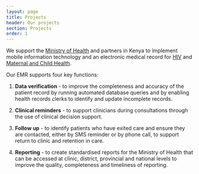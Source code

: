 ```yaml
---
layout: page
title: Projects
header: Our projects
section: Projects
order: 1
---
```


<p class="lead">We support the <a href="http://www.publichealth.go.ke">Ministry of Health</a> and partners in Kenya to implement mobile information technology and an electronic medical record for <a href="/projects/hiv">HIV</a> and <a href="/projects/mch">Maternal and Child Health</a>.</p>

Our EMR supports four key functions:

 1. **Data verification** - to improve the completeness and accuracy of the patient record by running automated database queries and by enabling health records clerks to identify and update incomplete records.

 2. **Clinical reminders** - to support clinicians during consultations through the use of clinical decision support.

 3. **Follow up** - to identify patients who have exited care and ensure they are contacted, either by SMS reminder or by phone call, to support return to clinic and retention in care.

 4. **Reporting** - to create standardised reports for the Ministry of Health that can be accessed at clinic, district, provincial and national levels to improve the quality, completeness and timeliness of reporting.
